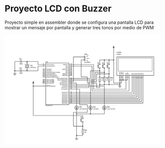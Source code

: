 # Proyecto LCD con Buzzer

Proyecto simple en assembler donde se configura una pantalla LCD para mostrar un mensaje por pantalla y generar tres tonos por medio de PWM

![image](./assets/simulation.SVG)
